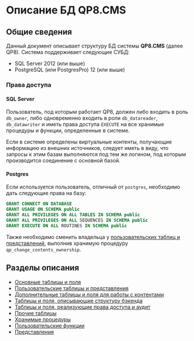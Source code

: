 # Описание БД QP8.CMS

## Общие сведения

Данный документ описывает структуру БД системы **QP8.CMS** (далее QP8). Система поддерживает следующие СУБД:

* SQL Server 2012 (или выше)
* PostgreSQL (или PostgresPro) 12 (или выше)

### Права доступа

#### SQL Server

Пользователь, под которым работает QP8, должен либо входить в роль `db_owner`, либо одновременно входить в роли `db_datareader`, `db_datawriter` и иметь права доступа `EXECUTE` на все хранимые процедуры и функции, определенные в системе.

Если в системе определены виртуальные контенты, получающие информацию из внешних источников, следует иметь в виду, что запросы к этим базам выполняются под тем же логином, под которым производится соединение с основной базой.

#### Postgres

Если используется пользователь, отличный от `postgres`, необходимо дать следующие права на базу:

``` sql
GRANT CONNECT ON DATABASE
GRANT USAGE ON SCHEMA public
GRANT ALL PRIVILEGES ON ALL TABLES IN SCHEMA public
GRANT ALL PRIVILEGES ON ALL SEQUENCES IN SCHEMA public 
GRANT EXECUTE ON ALL ROUTINES IN SCHEMA public
```

Также необходимо сменить владельца у [пользовательских таблиц и представлений](db/customer), выполнив хранимую процедуру `qp_change_contents_ownership`.

## Разделы описания

* [Основные таблицы и поля](db/main)
* [Пользовательские таблицы и представления](db/customer)
* [Дополнительные таблицы и поля для работы с контентами](db/extra)
* [Таблицы и поля, описывающие структуру бэкенда](db/structure)
* [Таблицы и поля, реализующие права доступа и аудит](db/access)
* [Прочие таблицы](db/other)
* [Хранимые процедуры](db/procedures)
* [Пользовательские функции](db/functions)
* [Представления](db/views)
